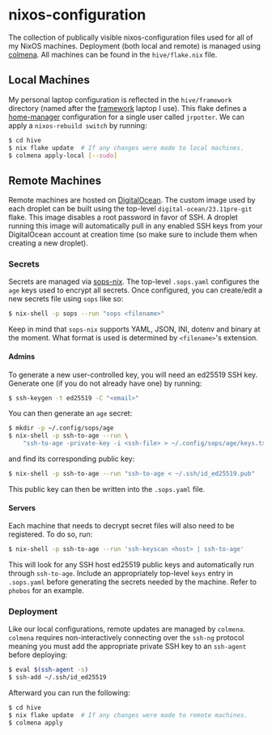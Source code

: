 # nixos-configuration

The collection of publically visible nixos-configuration files used for all of
my NixOS machines. Deployment (both local and remote) is managed using
[colmena](https://github.com/zhaofengli/colmena). All machines can be found in
the `hive/flake.nix` file.

## Local Machines

My personal laptop configuration is reflected in the `hive/framework` directory
(named after the [framework](https://frame.work/) laptop I use). This flake
defines a [home-manager](https://nix-community.github.io/home-manager/)
configuration for a single user called `jrpotter`. We can apply a
`nixos-rebuild switch` by running:
```bash
$ cd hive
$ nix flake update  # If any changes were made to local machines.
$ colmena apply-local [--sudo]
```

## Remote Machines

Remote machines are hosted on [DigitalOcean](https://www.digitalocean.com/).
The custom image used by each droplet can be built using the top-level
`digital-ocean/23.11pre-git` flake. This image disables a root password
in favor of SSH. A droplet running this image will automatically pull in any
enabled SSH keys from your DigitalOcean account at creation time (so make sure
to include them when creating a new droplet).

### Secrets

Secrets are managed via [sops-nix](https://github.com/Mic92/sops-nix). The
top-level `.sops.yaml` configures the `age` keys used to encrypt all secrets.
Once configured, you can create/edit a new secrets file using `sops` like so:
```bash
$ nix-shell -p sops --run "sops <filename>"
```
Keep in mind that `sops-nix` supports YAML, JSON, INI, dotenv and binary at the
moment. What format is used is determined by `<filename>`'s extension.

#### Admins

To generate a new user-controlled key, you will need an ed25519 SSH key.
Generate one (if you do not already have one) by running:
```bash
$ ssh-keygen -t ed25519 -C "<email>"
```
You can then generate an `age` secret:
```bash
$ mkdir -p ~/.config/sops/age
$ nix-shell -p ssh-to-age --run \
    "ssh-to-age -private-key -i <ssh-file> > ~/.config/sops/age/keys.txt"
```
and find its corresponding public key:
```bash
$ nix-shell -p ssh-to-age --run "ssh-to-age < ~/.ssh/id_ed25519.pub"
```
This public key can then be written into the `.sops.yaml` file.

#### Servers

Each machine that needs to decrypt secret files will also need to be registered.
To do so, run:
```bash
$ nix-shell -p ssh-to-age --run 'ssh-keyscan <host> | ssh-to-age'
```
This will look for any SSH host ed25519 public keys and automatically run
through `ssh-to-age`. Include an appropriately top-level `keys` entry in
`.sops.yaml` before generating the secrets needed by the machine. Refer to
`phobos` for an example.

### Deployment

Like our local configurations, remote updates are managed by `colmena`.
`colmena` requires non-interactively connecting over the `ssh-ng` protocol
meaning you must add the appropriate private SSH key to an `ssh-agent` before
deploying:
```bash
$ eval $(ssh-agent -s)
$ ssh-add ~/.ssh/id_ed25519
```
Afterward you can run the following:
```bash
$ cd hive
$ nix flake update  # If any changes were made to remote machines.
$ colmena apply
```
